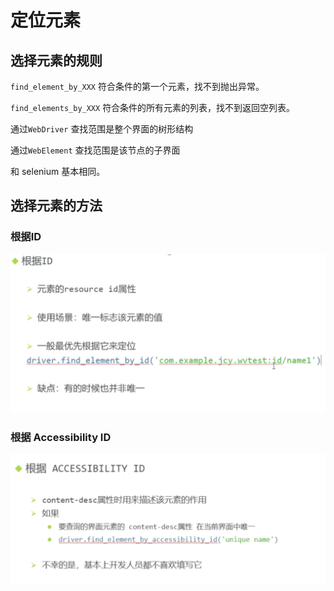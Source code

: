 # 定位元素

## 选择元素的规则

`find_element_by_XXX` 符合条件的第一个元素，找不到抛出异常。

`find_elements_by_XXX` 符合条件的所有元素的列表，找不到返回空列表。

通过`WebDriver` 查找范围是整个界面的树形结构

通过`WebElement` 查找范围是该节点的子界面

和 selenium 基本相同。

## 选择元素的方法

### 根据ID

![](../.gitbook/assets/image%20%288%29.png)

### 根据 Accessibility ID

![](../.gitbook/assets/image%20%2810%29.png)

